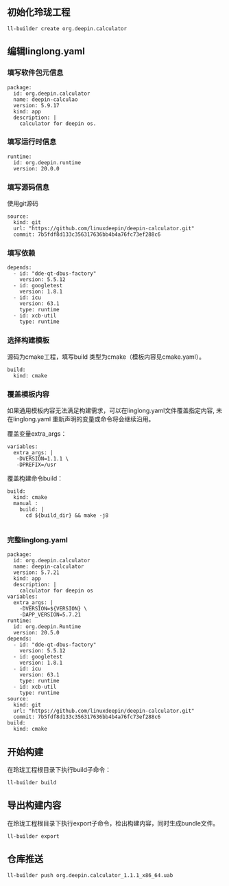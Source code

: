 ## 初始化玲珑工程

```text
ll-builder create org.deepin.calculator
```
## 编辑linglong.yaml

### 填写软件包元信息

```text
package:
  id: org.deepin.calculator
  name: deepin-calculao
  version: 5.9.17
  kind: app
  description: |
    calculator for deepin os.
```
### 填写运行时信息

```text
runtime:
  id: org.deepin.runtime
  version: 20.0.0
```
### 填写源码信息

使用git源码

```text
source:
  kind: git
  url: "https://github.com/linuxdeepin/deepin-calculator.git"
  commit: 7b5fdf8d133c356317636bb4b4a76fc73ef288c6
```
### 填写依赖

```text
depends:
  - id: "dde-qt-dbus-factory"
    version: 5.5.12
  - id: googletest
    version: 1.8.1
  - id: icu
    version: 63.1
    type: runtime
  - id: xcb-util
    type: runtime
```
### 选择构建模板

源码为cmake工程，填写build 类型为cmake（模板内容见cmake.yaml）。

```text
build:
  kind: cmake
```
### 覆盖模板内容

如果通用模板内容无法满足构建需求，可以在linglong.yaml文件覆盖指定内容, 未在linglong.yaml 重新声明的变量或命令将会继续沿用。

覆盖变量extra_args：

```text
variables:
  extra_args: |
   -DVERSION=1.1.1 \
   -DPREFIX=/usr
```
覆盖构建命令build：
```text
build:
  kind: cmake
  manual :
    build: |
      cd ${build_dir} && make -j8
 
```
### 完整linglong.yaml

```text
package:
  id: org.deepin.calculator
  name: deepin-calculator
  version: 5.7.21
  kind: app
  description: |
    calculator for deepin os
variables:
  extra_args: |
    -DVERSION=${VERSION} \
    -DAPP_VERSION=5.7.21
runtime:
  id: org.deepin.Runtime
  version: 20.5.0
depends:
  - id: "dde-qt-dbus-factory"
    version: 5.5.12
  - id: googletest
    version: 1.8.1
  - id: icu
    version: 63.1
    type: runtime
  - id: xcb-util
    type: runtime
source:
  kind: git
  url: "https://github.com/linuxdeepin/deepin-calculator.git"
  commit: 7b5fdf8d133c356317636bb4b4a76fc73ef288c6
build:
  kind: cmake
```
## 开始构建

在玲珑工程根目录下执行build子命令：

```text
ll-builder build
```
## 导出构建内容

在玲珑工程根目录下执行export子命令，检出构建内容，同时生成bundle文件。

```text
ll-builder export
```
## 仓库推送

```text
ll-builder push org.deepin.calculator_1.1.1_x86_64.uab
```
 
